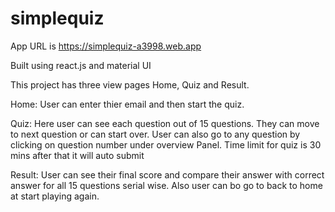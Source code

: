 # simplequiz
App URL is https://simplequiz-a3998.web.app

Built using react.js and material UI

This project has three view pages Home, Quiz and Result.

Home: User can enter thier email and then start the quiz. 

Quiz: Here user can see each question out of 15 questions. They can move to next question or can start over. User can also go to any question by clicking on question number under overview Panel. Time limit for quiz is 30 mins after that it will auto submit

Result: User can see their final score and compare their answer with correct answer for all 15 questions serial wise. Also user can bo go to back to home at start playing again.
